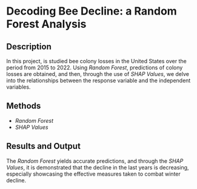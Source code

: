 # Decoding Bee Decline: a Random Forest Analysis

## Description

In this project, is studied bee colony losses in the United States over the period from 2015 to 2022. Using *Random Forest*, predictions of colony losses are obtained, and then, through the use of *SHAP Values*, we delve into the relationships between the response variable and the independent variables.

## Methods
- *Random Forest*
- *SHAP Values*


## Results and Output
The *Random Forest* yields accurate predictions, and through the *SHAP Values*, it is demonstrated that the decline in the last years is decreasing, especially showcasing the effective measures taken to combat winter decline.
